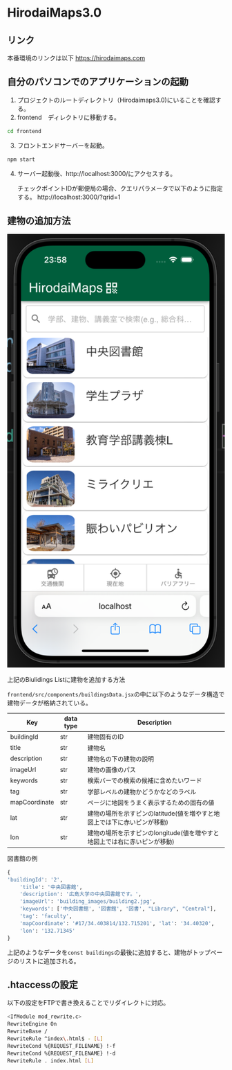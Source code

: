 # HirodaiMaps3.0
## リンク
本番環境のリンクは以下
<a hreh = "https://hirodaimaps.com">https://hirodaimaps.com</a>

## 自分のパソコンでのアプリケーションの起動
1. プロジェクトのルートディレクトリ（Hirodaimaps3.0)にいることを確認する。
2. frontend　ディレクトリに移動する。
 ```bash
 cd frontend
 ```
3. フロントエンドサーバーを起動。
 ```bash
npm start
 ```
4. サーバー起動後、<a>http://localhost:3000/</a>にアクセスする。
   
   チェックポイントIDが郵便局の場合、クエリパラメータで以下のように指定する。
   <a>http://localhost:3000/?qrid=1</a>

## 建物の追加方法

<div align="center">

![Start-up window](docs_images/landingpage.png)

</div>

上記のBiulidings Listに建物を追加する方法

`frontend/src/components/buildingsData.jsx`の中に以下のようなデータ構造で建物データが格納されている。

| Key | data type | Description                   |
|-------------|-----------|-------------------------------|
| buildingId  | str       | 建物固有のID           |
| title       | str       | 建物名                    |
| description | str       | 建物名の下の建物の説明|
|imageUrl| str    |  建物の画像のパス |
|keywords| str    |検索バーでの検索の候補に含めたいワード|
|tag| str    | 学部レベルの建物かどうかなどのラベル|
|mapCoordinate| str |ページに地図をうまく表示するための固有の値|
|lat| str    | 建物の場所を示すピンのlatitude(値を増やすと地図上では下に赤いピンが移動)|
|lon| str    | 建物の場所を示すピンのlongitude(値を増やすと地図上では右に赤いピンが移動)|

図書館の例
```python
{ 
'buildingId': '2', 
    'title': '中央図書館', 
    'description': '広島大学の中央図書館です。', 
    'imageUrl': 'building_images/building2.jpg', 
    'keywords': ['中央図書館', '図書館', '図書', "Library", "Central"], 
    'tag': 'faculty', 
    'mapCoordinate': '#17/34.403814/132.715201', 'lat': '34.40320', 
    'lon': '132.71345' 
}
```
上記のようなデータを`const buildings`の最後に追加すると、建物がトップページのリストに追加される。



## .htaccessの設定
以下の設定をFTPで書き換えることでリダイレクトに対応。
```bash
<IfModule mod_rewrite.c>
RewriteEngine On
RewriteBase /
RewriteRule ^index\.html$ - [L]
RewriteCond %{REQUEST_FILENAME} !-f
RewriteCond %{REQUEST_FILENAME} !-d
RewriteRule . index.html [L]
```
